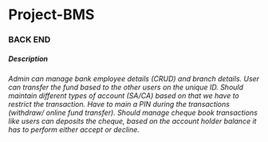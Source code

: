 <h1> Project-BMS </h1>
<h3>BACK END</h3>
<h5>Description</h5>
<i>Admin can manage bank employee details (CRUD) and branch details.
User can transfer the fund based to the other users on the unique ID.
Should maintain different types of account (SA/CA) based on that we have to restrict the transaction.
Have to main a PIN during the transactions (withdraw/ online fund transfer).
Should manage cheque book transactions like users can deposits the cheque, based on the account holder balance it has to perform either accept or decline.</i>

